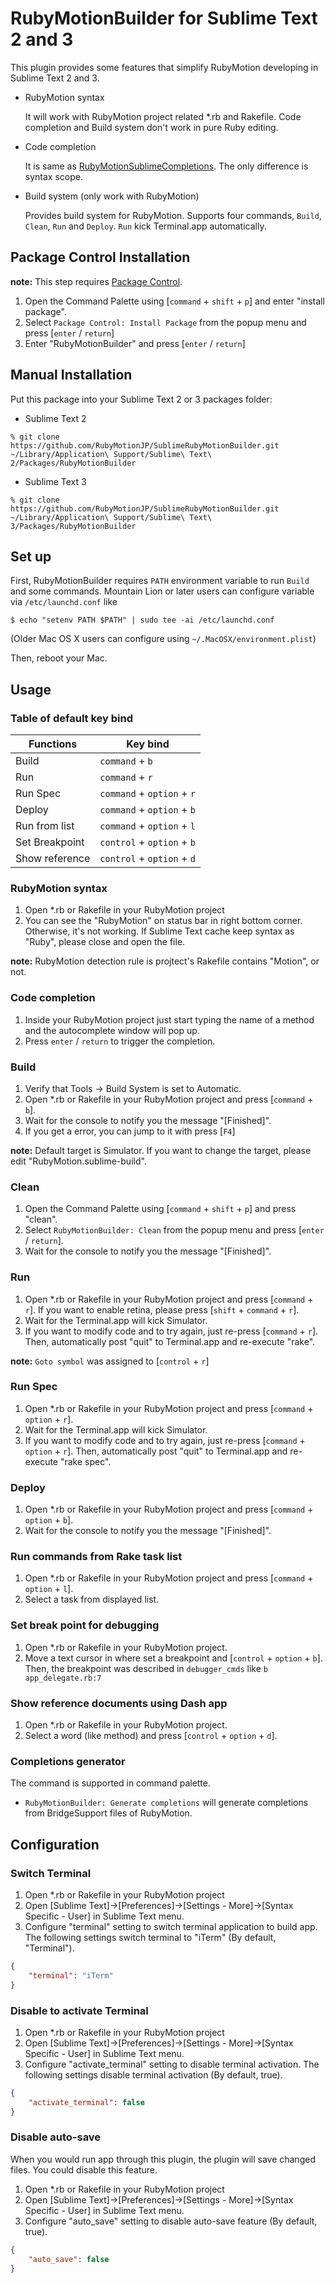 RubyMotionBuilder for Sublime Text 2 and 3
==========================================

This plugin provides some features that simplify RubyMotion developing in Sublime Text 2 and 3.

* RubyMotion syntax

	It will work with RubyMotion project related \*.rb and Rakefile.
	Code completion and Build system don't work in pure Ruby editing.

* Code completion

	It is same as [RubyMotionSublimeCompletions](https://github.com/diemer/RubyMotionSublimeCompletions).
	The only difference is syntax scope.

* Build system (only work with RubyMotion)

	Provides build system for RubyMotion. Supports four commands, `Build`, `Clean`, `Run` and `Deploy`.
	`Run` kick Terminal.app automatically.


Package Control Installation
----------------------------

**note:** This step requires [Package Control](http://wbond.net/sublime_packages/package_control/installation).

1. Open the Command Palette using [`command` + `shift` + `p`] and enter "install package".
2. Select `Package Control: Install Package` from the popup menu and press [`enter` / `return`]
3. Enter "RubyMotionBuilder" and press [`enter` / `return`]


Manual Installation
-------------------

Put this package into your Sublime Text 2 or 3 packages folder:

* Sublime Text 2
```
% git clone https://github.com/RubyMotionJP/SublimeRubyMotionBuilder.git ~/Library/Application\ Support/Sublime\ Text\ 2/Packages/RubyMotionBuilder
```

* Sublime Text 3
```
% git clone https://github.com/RubyMotionJP/SublimeRubyMotionBuilder.git ~/Library/Application\ Support/Sublime\ Text\ 3/Packages/RubyMotionBuilder
```


Set up
------

First, RubyMotionBuilder requires `PATH` environment variable to run `Build` and some commands.
Mountain Lion or later users can configure variable via `/etc/launchd.conf` like

```
$ echo "setenv PATH $PATH" | sudo tee -ai /etc/launchd.conf
```

(Older Mac OS X users can configure using `~/.MacOSX/environment.plist`)

Then, reboot your Mac.


Usage
-----

### Table of default key bind

| Functions        | Key bind                   |
| ---------------- | -------------------------- |
| Build            | `command` + `b`            |
| Run              | `command` + `r`            |
| Run Spec         | `command` + `option` + `r` |
| Deploy           | `command` + `option` + `b` |
| Run from list    | `command` + `option` + `l` |
| Set Breakpoint   | `control` + `option` + `b` |
| Show reference   | `control` + `option` + `d` |


### RubyMotion syntax

1. Open \*.rb or Rakefile in your RubyMotion project
2. You can see the "RubyMotion" on status bar in right bottom corner. Otherwise, it's not working. If Sublime Text cache keep syntax as "Ruby", please close and open the file.

**note:** RubyMotion detection rule is projtect's Rakefile contains "Motion", or not.

### Code completion

1. Inside your RubyMotion project just start typing the name of a method and the autocomplete window will pop up.
2. Press `enter` / `return` to trigger the completion.

### Build

1. Verify that Tools -> Build System is set to Automatic.
2. Open \*.rb or Rakefile in your RubyMotion project and press [`command` + `b`].
3. Wait for the console to notify you the message "[Finished]".
4. If you get a error, you can jump to it with press [`F4`]

**note:** Default target is Simulator. If you want to change the target, please edit "RubyMotion.sublime-build".

### Clean

1. Open the Command Palette using [`command` + `shift` + `p`] and press "clean".
2. Select `RubyMotionBuilder: Clean` from the popup menu and press [`enter` / `return`].
3. Wait for the console to notify you the message "[Finished]".

### Run

1. Open \*.rb or Rakefile in your RubyMotion project and press [`command` + `r`]. If you want to enable retina, please press [`shift` + `command` + `r`].
2. Wait for the Terminal.app will kick Simulator.
3. If you want to modify code and to try again, just re-press [`command` + `r`].
Then, automatically post "quit" to Terminal.app and re-execute "rake".

**note:** `Goto symbol` was assigned to [`control` + `r`]

### Run Spec

1. Open \*.rb or Rakefile in your RubyMotion project and press [`command` + `option` + `r`].
2. Wait for the Terminal.app will kick Simulator.
3. If you want to modify code and to try again, just re-press [`command` + `option` + `r`].
Then, automatically post "quit" to Terminal.app and re-execute "rake spec".

### Deploy

1. Open \*.rb or Rakefile in your RubyMotion project and press [`command` + `option` + `b`].
2. Wait for the console to notify you the message "[Finished]".

### Run commands from Rake task list

1. Open \*.rb or Rakefile in your RubyMotion project and press [`command` + `option` + `l`].
2. Select a task from displayed list.

### Set break point for debugging

1. Open \*.rb or Rakefile in your RubyMotion project.
2. Move a text cursor in where set a breakpoint and  [`control` + `option` + `b`].
Then, the breakpoint was described in `debugger_cmds` like `b app_delegate.rb:7`

### Show reference documents using Dash app

1. Open \*.rb or Rakefile in your RubyMotion project.
2. Select a word (like method) and press [`control` + `option` + `d`].

### Completions generator

The command is supported in command palette.

* `RubyMotionBuilder: Generate completions` will generate completions from BridgeSupport files of RubyMotion.


Configuration
-------------

### Switch Terminal

1. Open \*.rb or Rakefile in your RubyMotion project
2. Open [Sublime Text]->[Preferences]->[Settings - More]->[Syntax Specific - User] in Sublime Text menu.
3. Configure "terminal" setting to switch terminal application to build app. The following settings switch terminal to "iTerm" (By default, "Terminal").

```json
{
	"terminal": "iTerm"
}
```

### Disable to activate Terminal

1. Open \*.rb or Rakefile in your RubyMotion project
2. Open [Sublime Text]->[Preferences]->[Settings - More]->[Syntax Specific - User] in Sublime Text menu.
3. Configure "activate_terminal" setting to disable terminal activation. The following settings disable terminal activation (By default, true).

```json
{
	"activate_terminal": false
}
```

### Disable auto-save

When you would run app through this plugin, the plugin will save changed files. You could disable this feature.

1. Open \*.rb or Rakefile in your RubyMotion project
2. Open [Sublime Text]->[Preferences]->[Settings - More]->[Syntax Specific - User] in Sublime Text menu.
3. Configure "auto_save" setting to disable auto-save feature (By default, true).

```json
{
	"auto_save": false
}
```
